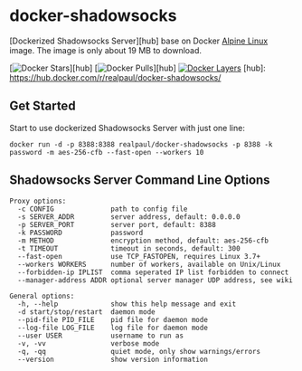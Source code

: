 # docker-shadowsocks
[Dockerized Shadowsocks Server][hub] base on Docker [Alpine Linux](http://alpinelinux.org/) image. The image is only about 19 MB to download.

[![Docker Stars](https://img.shields.io/docker/stars/realpaul/docker-shadowsocks.svg)][hub]
[![Docker Pulls](https://img.shields.io/docker/pulls/realpaul/docker-shadowsocks.svg)][hub]
[![Docker Layers](https://badge.imagelayers.io/realpaul/docker-shadowsocks:latest.svg)](https://imagelayers.io/?images=realpaul/docker-shadowsocks:latest 'Get your own badge on imagelayers.io')
[hub]: https://hub.docker.com/r/realpaul/docker-shadowsocks/

## Get Started
Start to use dockerized Shadowsocks Server with just one line:
```
docker run -d -p 8388:8388 realpaul/docker-shadowsocks -p 8388 -k password -m aes-256-cfb --fast-open --workers 10
```

## Shadowsocks Server Command Line Options
```
Proxy options:
  -c CONFIG              path to config file
  -s SERVER_ADDR         server address, default: 0.0.0.0
  -p SERVER_PORT         server port, default: 8388
  -k PASSWORD            password
  -m METHOD              encryption method, default: aes-256-cfb
  -t TIMEOUT             timeout in seconds, default: 300
  --fast-open            use TCP_FASTOPEN, requires Linux 3.7+
  --workers WORKERS      number of workers, available on Unix/Linux
  --forbidden-ip IPLIST  comma seperated IP list forbidden to connect
  --manager-address ADDR optional server manager UDP address, see wiki

General options:
  -h, --help             show this help message and exit
  -d start/stop/restart  daemon mode
  --pid-file PID_FILE    pid file for daemon mode
  --log-file LOG_FILE    log file for daemon mode
  --user USER            username to run as
  -v, -vv                verbose mode
  -q, -qq                quiet mode, only show warnings/errors
  --version              show version information
```
